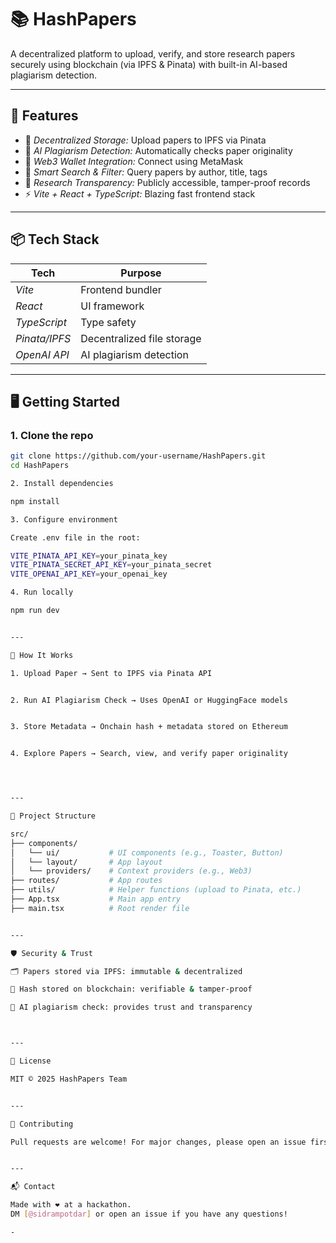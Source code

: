 # 📚 HashPapers

A decentralized platform to upload, verify, and store research papers securely using blockchain (via IPFS & Pinata) with built-in AI-based plagiarism detection.

---

## 🚀 Features

- 🔐 *Decentralized Storage:* Upload papers to IPFS via Pinata
- 🤖 *AI Plagiarism Detection:* Automatically checks paper originality
- 💼 *Web3 Wallet Integration:* Connect using MetaMask
- 🧠 *Smart Search & Filter:* Query papers by author, title, tags
- 🔎 *Research Transparency:* Publicly accessible, tamper-proof records
- ⚡ *Vite + React + TypeScript:* Blazing fast frontend stack

---

## 📦 Tech Stack

| Tech              | Purpose                          |
|------------------|----------------------------------|
| *Vite*         | Frontend bundler                 |
| *React*        | UI framework                     |
| *TypeScript*   | Type safety                      |
| *Pinata/IPFS*  | Decentralized file storage       |
| *OpenAI API*   | AI plagiarism detection          |
---

## 🖥 Getting Started

### 1. Clone the repo

```bash
git clone https://github.com/your-username/HashPapers.git
cd HashPapers

2. Install dependencies

npm install

3. Configure environment

Create .env file in the root:

VITE_PINATA_API_KEY=your_pinata_key
VITE_PINATA_SECRET_API_KEY=your_pinata_secret
VITE_OPENAI_API_KEY=your_openai_key

4. Run locally

npm run dev


---

🧪 How It Works

1. Upload Paper → Sent to IPFS via Pinata API


2. Run AI Plagiarism Check → Uses OpenAI or HuggingFace models


3. Store Metadata → Onchain hash + metadata stored on Ethereum


4. Explore Papers → Search, view, and verify paper originality




---

📁 Project Structure

src/
├── components/
│   └── ui/           # UI components (e.g., Toaster, Button)
│   └── layout/       # App layout
│   └── providers/    # Context providers (e.g., Web3)
├── routes/           # App routes
├── utils/            # Helper functions (upload to Pinata, etc.)
├── App.tsx           # Main app entry
├── main.tsx          # Root render file


---

🛡 Security & Trust

🗂 Papers stored via IPFS: immutable & decentralized

📜 Hash stored on blockchain: verifiable & tamper-proof

🧠 AI plagiarism check: provides trust and transparency



---

📄 License

MIT © 2025 HashPapers Team


---

🤝 Contributing

Pull requests are welcome! For major changes, please open an issue first to discuss what you would like to change.


---

📬 Contact

Made with ❤ at a hackathon.
DM [@sidrampotdar] or open an issue if you have any questions!

-
